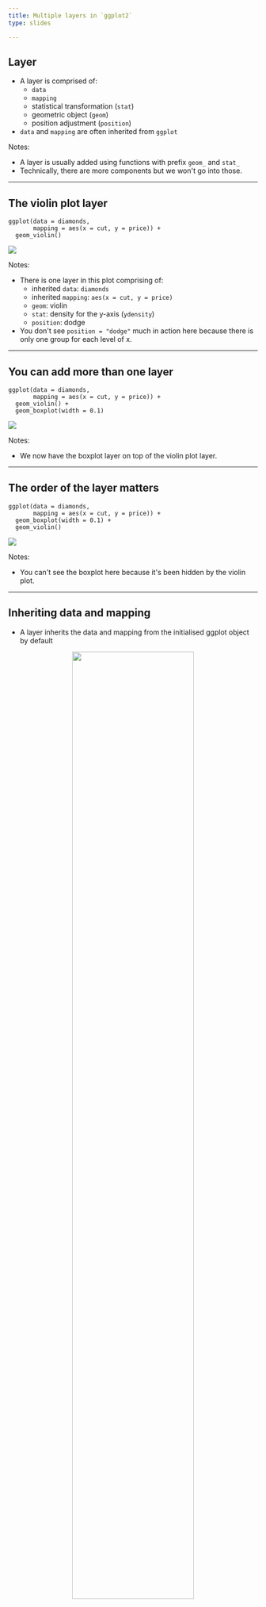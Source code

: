 ```yaml
---
title: Multiple layers in `ggplot2`
type: slides

---
```

## Layer

-   A layer is comprised of:
    -   `data`
    -   `mapping`
    -   statistical transformation (`stat`)
    -   geometric object (`geom`)
    -   position adjustment (`position`)
-   `data` and `mapping` are often inherited from `ggplot`

Notes:

-   A layer is usually added using functions with prefix `geom_` and
    `stat_`
-   Technically, there are more components but we won't go into those.

---

## The violin plot layer

``` {.r}
ggplot(data = diamonds,
       mapping = aes(x = cut, y = price)) +
  geom_violin()
```

<img src="chapter6_04_ggplot2layers_files/figure-markdown/plot1-cut-1.png" style="display: block; margin: auto;" />

Notes:

-   There is one layer in this plot comprising of:
    -   inherited `data`: `diamonds`
    -   inherited `mapping`: `aes(x = cut, y = price)`
    -   `geom`: violin
    -   `stat`: density for the y-axis (`ydensity`)
    -   `position`: dodge
-   You don't see `position = "dodge"` much in action here because there
    is only one group for each level of x.

---

## You can add more than one layer

``` {.r}
ggplot(data = diamonds,
       mapping = aes(x = cut, y = price)) +
  geom_violin() + 
  geom_boxplot(width = 0.1)
```

<img src="chapter6_04_ggplot2layers_files/figure-markdown/plot1-layer2-1.png" style="display: block; margin: auto;" />

Notes:

-   We now have the boxplot layer on top of the violin plot layer.

---

## The order of the layer matters

``` {.r}
ggplot(data = diamonds,
       mapping = aes(x = cut, y = price)) +
  geom_boxplot(width = 0.1) +
  geom_violin()
```

<img src="chapter6_04_ggplot2layers_files/figure-markdown/plot1-layer-order-1.png" style="display: block; margin: auto;" />

Notes:

-   You can't see the boxplot here because it's been hidden by the
    violin plot.

---

## Inheriting data and mapping

-   A layer inherits the data and mapping from the initialised ggplot
    object by default

<center>
<img src= "images/ggplot-multiple-layers.png" width="70%">
</center>

---

## Layer-specific data and aesthetic mapping

![](images/ggplot-multiple-layers-data-mapping.png)

-   For each layer, aesthetic and/or data can be overwritten

---

## Overwriting data and aesthetic

``` {.r}
library(dplyr) # needed for data wrangling
ggplot(data = diamonds, aes(x = cut, y = price)) +
  geom_violin(aes(fill = cut)) + 
  geom_boxplot(width = 0.1) +
  geom_text(data = function(data) data %>% 
              group_by(cut) %>% 
              tally(),
            aes(y = 0, label = n), nudge_y = -0.2)
```

<img src="chapter6_04_ggplot2layers_files/figure-markdown/plot2-inheritance-1.png" style="display: block; margin: auto;" />

Notes:

-   You can see that `fill` is only applied the violin plot.
-   For text layer shows the the total number of observations on the
    bottom of the violin plot. This display requires a summarised data
    of the inherited data.
-   The input `data` for each subsequent layer can be a `data.frame` or
    a function. If it's a function it's applied to the data that it
    inherited -- it's handy for cases like this where you want to use
    the summarised or processed form of the inherited data!

---

## Aesthetic or Attribute?

*Not* what you want:

``` {.r}
ggplot(diamonds, aes(carat, price)) +
  geom_point(aes(color = "dodgerblue"))
```

<img src="chapter6_04_ggplot2layers_files/figure-markdown/aes-map-1.png" style="display: block; margin: auto;" />

Notes:

-   When you supply values within `aes`, it assumes that it's a data
    variable.
-   The string `"dodgerblue"` gets converted into a variable with one
    level and it gets colored by `ggplot`'s default color palette.

---

## When your input is an attribute

Don't put attributes inside `aes()`!

``` {.r}
ggplot(diamonds, aes(carat, price)) +
  geom_point(color = "dodgerblue")
```

<img src="chapter6_04_ggplot2layers_files/figure-markdown/attr-map-1.png" style="display: block; margin: auto;" />

---

## Bonus tip

-   Use `I()` operator to mean "as-is" in aesthetic mapping.

``` {.r}
ggplot(diamonds, aes(carat, price)) +
  geom_point(aes(color = I("dodgerblue")))
```

<img src="chapter6_04_ggplot2layers_files/figure-markdown/I-map-1.png" style="display: block; margin: auto;" />

---

## Attributes are for layers

-   Attributes should be defined in specific layers.

``` {.r}
ggplot(diamonds, aes(carat, price),
       color = "dodgerblue") +
  geom_point()
```

<img src="chapter6_04_ggplot2layers_files/figure-markdown/attr-in-ggplot-1.png" style="display: block; margin: auto;" />

Notes:

-   Notice how the points don't have the "dodgeblue" color.
-   Layers inherit data and the mapping from `ggplot()` but not
    attributes like this.

---

## Annotation layer

-   `annotate()` allows you to add elements to plots without a
    `data.frame`

``` {.r}
ggplot(diamonds, aes(color, fill = cut)) +
  geom_bar(color = "black") + 
  annotate("text", x = "I", y = 9000, 
           label = paste(nrow(diamonds), "diamonds"))
```

<img src="chapter6_04_ggplot2layers_files/figure-markdown/annotate-1.png" style="display: block; margin: auto;" />

Notes:

-   `annotate()` is useful if you want to add small annotations to plot
    and it's too cumbersome for you to put the data as a `data.frame`

---

## Summary

-   We've seen how you can add multiple layers in `ggplot`.
-   You can define layer-specific data or mappings.
-   An attribute of a graphical parameter must be placed outside of
    `aes()` in the corresponding layer.
-   You can add the annotation layer using `annotate()`.
